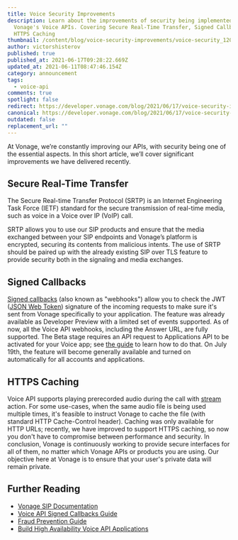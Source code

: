 ```yaml
---
title: Voice Security Improvements
description: Learn about the improvements of security being implemented to
  Vonage's Voice APIs. Covering Secure Real-Time Transfer, Signed Callbacks, and
  HTTPS Caching
thumbnail: /content/blog/voice-security-improvements/voice-security_1200x600.png
author: victorshisterov
published: true
published_at: 2021-06-17T09:28:22.669Z
updated_at: 2021-06-11T08:47:46.154Z
category: announcement
tags:
  - voice-api
comments: true
spotlight: false
redirect: https://developer.vonage.com/blog/2021/06/17/voice-security-improvements
canonical: https://developer.vonage.com/blog/2021/06/17/voice-security-improvements
outdated: false
replacement_url: ""
---
```

At Vonage, we’re constantly improving our APIs, with security being one of the essential aspects. In this short article, we’ll cover significant improvements we have delivered recently.

## Secure Real-Time Transfer

The Secure Real-time Transfer Protocol (SRTP) is an Internet Engineering Task Force (IETF) standard for the secure transmission of real-time media, such as voice in a Voice over IP (VoIP) call.

SRTP allows you to use our SIP products and ensure that the media exchanged between your SIP endpoints and Vonage’s platform is encrypted, securing its contents from malicious intents.
The use of SRTP should be paired up with the already existing SIP over TLS feature to provide security both in the signaling and media exchanges.

## Signed Callbacks

[Signed callbacks](https://developer.nexmo.com/messages/concepts/signed-webhooks) (also known as "webhooks") allow you to check the JWT ([JSON Web Token](https://jwt.io/)) signature of the incoming requests to make sure it's sent from Vonage specifically to your application. The feature was already available as Developer Preview with a limited set of events supported. As of now, all the Voice API webhooks, including the Answer URL, are fully supported. The Beta stage requires an API request to Applications API to be activated for your Voice app; see [the guide](https://developer.vonage.com/voice/voice-api/guides/signed-webhooks#activation) to learn how to do that. On July 19th, the feature will become generally available and turned on automatically for all accounts and applications.

## HTTPS Caching

Voice API supports playing prerecorded audio during the call with [stream](https://developer.vonage.com/voice/voice-api/ncco-reference#stream) action. For some use-cases, when the same audio file is being used multiple times, it's feasible to instruct Vonage to cache the file (with standard HTTP Cache-Control header). Caching was only available for HTTP URLs; recently, we have improved to support HTTPS caching, so now you don't have to compromise between performance and security. In conclusion, Vonage is continuously working to provide secure interfaces for all of them, no matter which Vonage APIs or products you are using. Our objective here at Vonage is to ensure that your user's private data will remain private.

## Further Reading

* [Vonage SIP Documentation](https://developer.nexmo.com/voice/sip/overview)
* [Voice API Signed Callbacks Guide](https://developer.vonage.com/voice/voice-api/guides/signed-webhooks#activation)
* [Fraud Prevention Guide](https://developer.vonage.com/voice/voice-api/guides/fraud-prevention)
* [Build High Availability Voice API Applications](https://learn.vonage.com/blog/2020/12/09/build-high-availability-voice-api-applications/)

